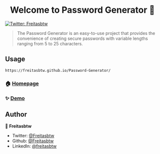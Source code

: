 <h1 align="center">Welcome to Password Generator 👋</h1>
<p>
  <a href="https://twitter.com/Freitasbtw" target="_blank">
    <img alt="Twitter: Freitasbtw" src="https://img.shields.io/twitter/follow/Freitasbtw.svg?style=social" />
  </a>
</p>

> The Password Generator is an easy-to-use project that provides the convenience of creating secure passwords with variable lengths ranging from 5 to 25 characters.

## Usage

```sh
https://freitasbtw.github.io/Password-Generator/
```
### 🏠 [Homepage](https://freitasbtw.github.io/Password-Generator/)

### ✨ [Demo](https://freitasbtw.github.io/Password-Generator/)

## Author

👤 **Freitasbtw**

* Twitter: [@Freitasbtw](https://twitter.com/Freitasbtw)
* Github: [@Freitasbtw](https://github.com/Freitasbtw)
* LinkedIn: [@freitasbtw](https://linkedin.com/in/freitasbtw)
